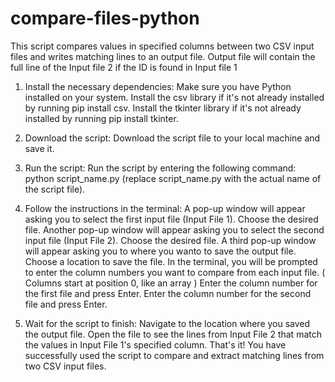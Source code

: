 # compare-files-python
This script compares values in specified columns between two CSV input files and writes matching lines to an output file.
Output file will contain the full line of the Input file 2 if the ID is found in Input file 1

1. Install the necessary dependencies:
Make sure you have Python installed on your system.
Install the csv library if it's not already installed by running pip install csv.
Install the tkinter library if it's not already installed by running pip install tkinter.

2. Download the script:
Download the script file to your local machine and save it.

3. Run the script:
Run the script by entering the following command: python script_name.py (replace script_name.py with the actual name of the script file).

4. Follow the instructions in the terminal:
A pop-up window will appear asking you to select the first input file (Input File 1).
Choose the desired file.
Another pop-up window will appear asking you to select the second input file (Input File 2).
Choose the desired file.
A third pop-up window will appear asking you to where you wanto to save the output file.
Choose a location to save the file.
In the terminal, you will be prompted to enter the column numbers you want to compare from each input file. ( Columns start at position 0, like an array )
Enter the column number for the first file and press Enter.
Enter the column number for the second file and press Enter.

5. Wait for the script to finish:
Navigate to the location where you saved the output file.
Open the file to see the lines from Input File 2 that match the values in Input File 1's specified column.
That's it! You have successfully used the script to compare and extract matching lines from two CSV input files.
